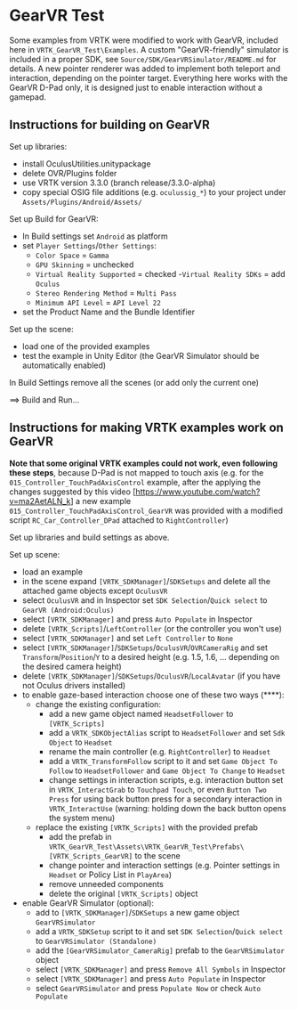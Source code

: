 # GearVR Test

Some examples from VRTK were modified to work with GearVR, included here in `VRTK_GearVR_Test\Examples`.
A custom "GearVR-friendly" simulator is included in a proper SDK, see `Source/SDK/GearVRSimulator/README.md` for details.
A new pointer renderer was added to implement both teleport and interaction, depending on the pointer target.
Everything here works with the GearVR D-Pad only, it is designed just to enable interaction without a gamepad.

## Instructions for building on GearVR

Set up libraries:
* install OculusUtilities.unitypackage
* delete OVR/Plugins folder
* use VRTK version 3.3.0 (branch release/3.3.0-alpha)
* copy special OSIG file additions (e.g. `oculussig_*`) to your project under `Assets/Plugins/Android/Assets/`

Set up Build for GearVR:
* In Build settings set `Android` as platform
* set `Player Settings`/`Other Settings`:
	- `Color Space` = `Gamma`
	- `GPU Skinning` = unchecked
	- `Virtual Reality Supported` = checked
	-`Virtual Reality SDKs` = add `Oculus`
	- `Stereo Rendering Method` = `Multi Pass`
	- `Minimum API Level` = `API Level 22`
* set the Product Name and the Bundle Identifier
	
Set up the scene:
* load one of the provided examples
* test the example in Unity Editor (the GearVR Simulator should be automatically enabled)

In Build Settings remove all the scenes (or add only the current one)
  
==> Build and Run...

## Instructions for making VRTK examples work on GearVR

**Note that some original VRTK examples could not work, even following these steps**, because D-Pad is not mapped to touch axis (e.g. for the `015_Controller_TouchPadAxisControl` example, after the applying the changes suggested by this video [<https://www.youtube.com/watch?v=ma2AetALN_k>] a new example `015_Controller_TouchPadAxisControl_GearVR` was provided with a modified script `RC_Car_Controller_DPad` attached to `RightController`)


Set up libraries and build settings as above.

Set up scene:
* load an example
* in the scene expand `[VRTK_SDKManager]`/`SDKSetups` and delete all the attached game objects except `OculusVR`
* select `OculusVR` and in Inspector set `SDK Selection`/`Quick select` to `GearVR (Android:Oculus)`
* select `[VRTK_SDKManager]` and press `Auto Populate` in Inspector
* delete `[VRTK_Scripts]`/`LeftController` (or the controller you won't use)
* select `[VRTK_SDKManager]` and set `Left Controller` to `None`
* select `[VRTK_SDKManager]`/`SDKSetups`/`OculusVR`/`OVRCameraRig` and set `Transform`/`Position`/`Y` to a desired height (e.g. 1.5, 1.6, ... depending on the desired camera height)
* delete `[VRTK_SDKManager]`/`SDKSetups`/`OculusVR`/`LocalAvatar` (if you have not Oculus drivers installed)
* to enable gaze-based interaction choose one of these two ways (****):
  - change the existing configuration:
    - add a new game object named `HeadsetFollower` to `[VRTK_Scripts]`
	- add a `VRTK_SDKObjectAlias` script to `HeadsetFollower` and set `Sdk Object` to `Headset`
    - rename the main controller (e.g. `RightController`) to `Headset`
	- add a `VRTK_TransformFollow` script to it and set `Game Object To Follow` to `HeadsetFollower` and `Game Object To Change` to `Headset`
	- change settings in interaction scripts, e.g. interaction button set in `VRTK_InteractGrab` to `Touchpad Touch`, or even `Button Two Press` for using back button press for a secondary interaction in `VRTK_InteractUse` (warning: holding down the back button opens the system menu)
  - replace the existing `[VRTK_Scripts]` with the provided prefab
    - add the prefab in `VRTK_GearVR_Test\Assets\VRTK_GearVR_Test\Prefabs\[VRTK_Scripts_GearVR]` to the scene
	- change pointer and interaction settings (e.g. Pointer settings in `Headset` or Policy List in `PlayArea`)
    - remove unneeded components
	- delete the original `[VRTK_Scripts]` object
* enable GearVR Simulator (optional):
  * add to `[VRTK_SDKManager]`/`SDKSetups` a new game object `GearVRSimulator`
  * add a `VRTK_SDKSetup` script to it and set `SDK Selection`/`Quick select` to `GearVRSimulator (Standalone)`
  * add the `[GearVRSimulator_CameraRig]` prefab to the `GearVRSimulator` object
  * select `[VRTK_SDKManager]` and press `Remove All Symbols` in Inspector
  * select `[VRTK_SDKManager]` and press `Auto Populate` in Inspector
  * select `GearVRSimulator` and press `Populate Now` or check `Auto Populate`
